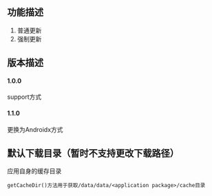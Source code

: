 
## 功能描述

1. 普通更新
2. 强制更新

## 版本描述

#### 1.0.0

support方式

#### 1.1.0

更换为Androidx方式

## 默认下载目录（暂时不支持更改下载路径）

应用自身的缓存目录

```
getCacheDir()方法用于获取/data/data/<application package>/cache目录
```